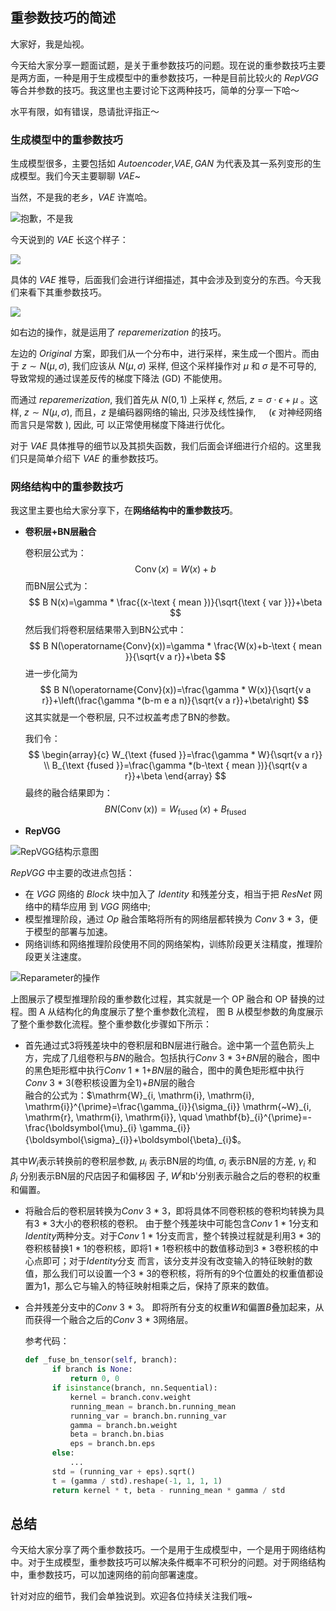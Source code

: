 ## 重参数技巧的简述

大家好，我是灿视。

今天给大家分享一题面试题，是关于重参数技巧的问题。现在说的重参数技巧主要是两方面，一种是用于生成模型中的重参数技巧，一种是目前比较火的 $RepVGG$ 等合并参数的技巧。我这里也主要讨论下这两种技巧，简单的分享一下哈～

水平有限，如有错误，恳请批评指正～

### 生成模型中的重参数技巧

生成模型很多，主要包括如 $Autoencoder$,$VAE,GAN$ 为代表及其一系列变形的生成模型。我们今天主要聊聊 $VAE$~

当然，不是我的老乡，$VAE$ 许嵩哈。

![抱歉，不是我](https://files.mdnice.com/user/6935/365caeb3-62af-452f-bc12-d57d73bd9ae2.png)

今天说到的 $VAE$ 长这个样子：

![](https://files.mdnice.com/user/6935/3193cb9e-f307-4dfd-9923-86ff3719703f.png)

具体的 $VAE$ 推导，后面我们会进行详细描述，其中会涉及到变分的东西。今天我们来看下其重参数技巧。

![](https://files.mdnice.com/user/6935/2e78bca0-8bb9-4c6f-b804-477f7cce295d.png)

如右边的操作，就是运用了 $reparemerization$ 的技巧。

左边的 $Original$ 方案，即我们从一个分布中，进行采样，来生成一个图片。而由于 $z \sim N(\mu, \sigma)$, 我们应该从 $N(\mu, \sigma)$ 采样, 但这个采样操作对 $\mu$ 和 $\sigma$ 是不可导的, 导致常规的通过误差反传的梯度下降法 (GD) 不能使用。

而通过 $reparemerization$, 我们首先从 $N(0,1)$ 上采样 $\epsilon$, 然后, $z=\sigma \cdot \epsilon+\mu$ 。这样, $z \sim N(\mu, \sigma)$, 而且，$z$ 是编码器网络的输出, 只涉及线性操作, $\quad(\epsilon$ 对神经网络而言只是常数 $)$, 因此, 可 以正常使用梯度下降进行优化。

对于 $VAE$ 具体推导的细节以及其损失函数，我们后面会详细进行介绍的。这里我们只是简单介绍下 $VAE$ 的重参数技巧。

### 网络结构中的重参数技巧

我这里主要也给大家分享下，在**网络结构中的重参数技巧**。
- **卷积层+BN层融合**

  卷积层公式为：
  $$
  \operatorname{Conv}(x)=W(x)+b
  $$
  而BN层公式为：
  $$
  B N(x)=\gamma * \frac{(x-\text { mean })}{\sqrt{\text { var }}}+\beta
  $$
  然后我们将卷积层结果带入到BN公式中：
  $$
  B N(\operatorname{Conv}(x))=\gamma * \frac{W(x)+b-\text { mean }}{\sqrt{v a r}}+\beta
  $$
  进一步化简为
  $$
  B N(\operatorname{Conv}(x))=\frac{\gamma * W(x)}{\sqrt{v a r}}+\left(\frac{\gamma *(b-m e a n)}{\sqrt{v a r}}+\beta\right)
  $$
  这其实就是一个卷积层, 只不过权盖考虑了BN的参数。
  
  我们令：
  $$
  \begin{array}{c}
  W_{\text {fused }}=\frac{\gamma * W}{\sqrt{v a r}} \\
  B_{\text {fused }}=\frac{\gamma *(b-\text { mean })}{\sqrt{v a r}}+\beta
  \end{array}
  $$
  最终的融合结果即为：
  $$
  B N(\operatorname{Conv}(x))=W_{\text {fused }}(x)+B_{\text {fused }}
  $$

- **RepVGG**


![RepVGG结构示意图](https://files.mdnice.com/user/6935/e0fa7136-d8f3-4a57-8a66-1aa7691536ff.png)



$RepVGG$ 中主要的改进点包括：
- 在 $VGG$ 网络的 $Block$ 块中加入了 $Identity$ 和残差分支，相当于把 $ResNet$ 网络中的精华应用 到 $VGG$ 网络中;
- 模型推理阶段，通过 $Op$ 融合策略将所有的网络层都转换为 $Conv$ $3$ * $3$，便于模型的部署与加速。 
- 网络训练和网络推理阶段使用不同的网络架构，训练阶段更关注精度，推理阶段更关注速度。



![Reparameter的操作](https://files.mdnice.com/user/6935/5e0006b5-0afd-45bf-be01-a6f3d6f4ce74.png)

上图展示了模型推理阶段的重参数化过程，其实就是一个 OP 融合和 OP 替换的过程。图 A 从结构化的角度展示了整个重参数化流程， 图 B 从模型参数的角度展示了整个重参数化流程。整个重参数化步骤如下所示：

- 首先通过式3将残差块中的卷积层和BN层进行融合。途中第一个蓝色箭头上方，完成了几组卷积与$BN$的融合。包括执行$Conv$ $3$ * $3$+$BN$层的融合，图中的黑色矩形框中执行$Conv$ $1$ * $1$+$BN$层的融合，图中的黄色矩形框中执行$Conv$ $3$ * $3$(卷积核设置为全1)+$BN$层的融合  
融合的公式为：$\mathrm{W}_{i, \mathrm{i}, \mathrm{i}, \mathrm{i}}^{\prime}=\frac{\gamma_{i}}{\sigma_{i}} \mathrm{~W}_{i, \mathrm{r}, \mathrm{i}, \mathrm{i}}, \quad \mathbf{b}_{i}^{\prime}=-\frac{\boldsymbol{\mu}_{i} \gamma_{i}}{\boldsymbol{\sigma}_{i}}+\boldsymbol{\beta}_{i}$。

其中$W_{i}$表示转换前的卷积层参数, $\mu_{i}$ 表示BN层的均值, $\sigma_{i}$ 表示BN层的方差, $\gamma_{i}$ 和 $\beta_{i}$ 分别表示BN层的尺店因子和偏移因 子, $W^{i}$和b'分别表示融合之后的卷积的权重和偏置。

- 将融合后的卷积层转换为$Conv$ $3$ * $3$，即将具体不同卷积核的卷积均转换为具有$3$ * $3$大小的卷积核的卷积。
  由于整个残差块中可能包含$Conv$ $1$ * $1$分支和$Identity$两种分支。对于$Conv$ $1$ * $1$分支而言，整个转换过程就是利用$3$ * $3$的卷积核替换$1$ * $1$的卷积核，即将$1$ * $1$卷积核中的数值移动到$3$ * $3$卷积核的中心点即可；对于$Identity$分支  而言，该分支并没有改变输入的特征映射的数值，那么我们可以设置一个$3$ * $3$的卷积核，将所有的$9$个位置处的权重值都设置为1，那么它与输入的特征映射相乘之后，保持了原来的数值。
  
- 合并残差分支中的$Conv$ $3$ * $3$。
  即将所有分支的权重$W$和偏置$B$叠加起来，从而获得一个融合之后的$Conv$ $3$ * $3$网络层。
  
  参考代码：
  ```python
  def _fuse_bn_tensor(self, branch):
        if branch is None:
            return 0, 0
        if isinstance(branch, nn.Sequential):
            kernel = branch.conv.weight
            running_mean = branch.bn.running_mean
            running_var = branch.bn.running_var
            gamma = branch.bn.weight
            beta = branch.bn.bias
            eps = branch.bn.eps
        else:
            ...
        std = (running_var + eps).sqrt()
        t = (gamma / std).reshape(-1, 1, 1, 1)
        return kernel * t, beta - running_mean * gamma / std
  ```
  
## 总结
今天给大家分享了两个重参数技巧。一个是用于生成模型中，一个是用于网络结构中。对于生成模型，重参数技巧可以解决条件概率不可积分的问题。对于网络结构中，重参数技巧，可以加速网络的前向部署速度。

针对对应的细节，我们会单独说到。欢迎各位持续关注我们哦~

